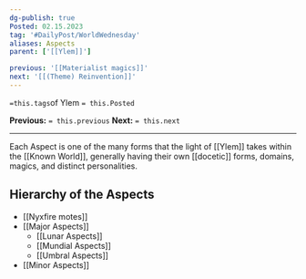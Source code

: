 ```yaml
---
dg-publish: true
Posted: 02.15.2023
tag: '#DailyPost/WorldWednesday'
aliases: Aspects
parent: ['[[Ylem]]']

previous: '[[Materialist magics]]'
next: '[[(Theme) Reinvention]]'
---
```

`=this.tags`of Ylem
`= this.Posted`

**Previous:** `= this.previous`
**Next:** `= this.next`

---

Each Aspect is one of the many forms that the light of [[Ylem]] takes within the [[Known World]], generally having their own [[docetic]] forms, domains, magics, and distinct personalities.

## Hierarchy of the Aspects
- [[Nyxfire motes]]
- [[Major Aspects]]
	- [[Lunar Aspects]]
	- [[Mundial Aspects]]
	- [[Umbral Aspects]]
- [[Minor Aspects]]